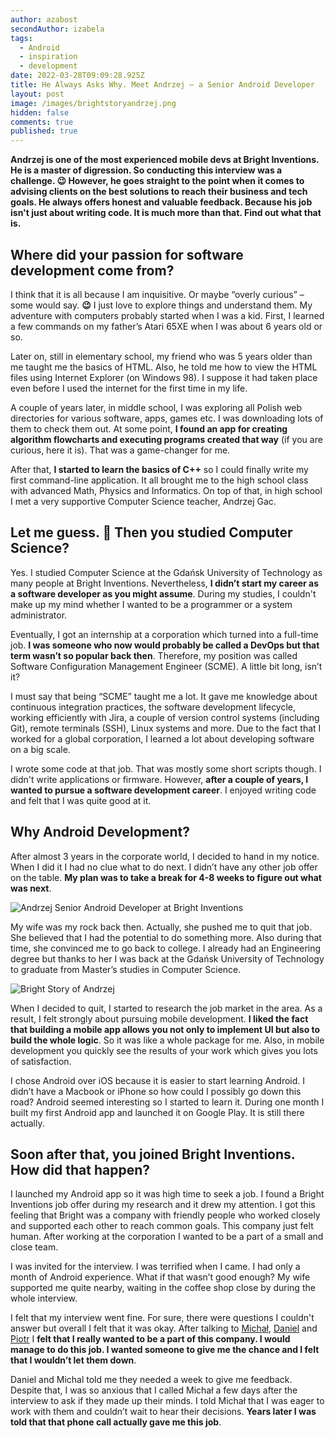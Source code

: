 ```yaml
---
author: azabost
secondAuthor: izabela
tags:
  - Android
  - inspiration
  - development
date: 2022-03-28T09:09:28.925Z
title: He Always Asks Why. Meet Andrzej – a Senior Android Developer
layout: post
image: /images/brightstoryandrzej.png
hidden: false
comments: true
published: true
---
```

**Andrzej is one of the most experienced mobile devs at Bright Inventions. He is a master of digression. So conducting this interview was a challenge. 😉  However, he goes straight to the point when it comes to advising clients on the best solutions to reach their business and tech goals. He always offers honest and valuable feedback. Because his job isn't just about writing code. It is much more than that. Find out what that is.**

## Where did your passion for software development come from?

I think that it is all because I am inquisitive. Or maybe “overly curious” – some would say. **😉**   I just love to explore things and understand them. My adventure with computers probably started when I was a kid. First, I learned a few commands on my father’s Atari 65XE when I was about 6 years old or so. 

Later on, still in elementary school, my friend who was 5 years older than me taught me the basics of HTML. Also, he told me how to view the HTML files using Internet Explorer (on Windows 98). I suppose it had taken place even before I used the internet for the first time in my life.

A couple of years later, in middle school, I was exploring all Polish web directories for various software, apps, games etc. I was downloading lots of them to check them out. At some point, **I found an app for creating algorithm flowcharts and executing programs created that way** (if you are curious, here it is). That was a game-changer for me. 

After that, **I started to learn the basics of C++** so I could finally write my first command-line application. It all brought me to the high school class with advanced Math, Physics and Informatics. On top of that, in high school I met a very supportive Computer Science teacher, Andrzej Gac.

## Let me guess. 🙂 Then you studied Computer Science?

Yes. I studied Computer Science at the Gdańsk University of Technology as many people at Bright Inventions. Nevertheless, **I didn’t start my career as a software developer as you might assume**. During my studies, I couldn't make up my mind whether I wanted to be a programmer or a system administrator.

Eventually, I got an internship at a corporation which turned into a full-time job. **I was someone who now would probably be called a DevOps but that term wasn’t so popular back then**. Therefore, my position was called Software Configuration Management Engineer (SCME). A little bit long, isn’t it?

I must say that being “SCME” taught me a lot. It gave me knowledge about continuous integration practices, the software development lifecycle, working efficiently with Jira, a couple of version control systems (including Git), remote terminals (SSH), Linux systems and more. Due to the fact that I worked for a global corporation, I learned a lot about developing software on a big scale. 

I wrote some code at that job. That was mostly some short scripts though. I didn't write applications or firmware. However, **after a couple of years, I wanted to pursue a software development career**. I enjoyed writing code and felt that I was quite good at it. 

## Why Android Development?

After almost 3 years in the corporate world, I decided to hand in my notice. When I did it I had no clue what to do next. I didn’t have any other job offer on the table. **My plan was to take a break for 4-8 weeks to figure out what was next**.

![Andrzej Senior Android Developer at Bright Inventions](/images/brightstory_andrzej_quote.png)

My wife was my rock back then. Actually, she pushed me to quit that job. She believed that I had the potential to do something more. Also during that time, she convinced me to go back to college. I already had an Engineering degree but thanks to her I was back at the Gdańsk University of Technology to graduate from Master’s studies in Computer Science. 

![Bright Story of Andrzej](/images/andrzej_private_photo.png)

When I decided to quit, I started to research the job market in the area. As a result, I felt strongly about pursuing mobile development. **I liked the fact that building a mobile app allows you not only to implement UI but also to build the whole logic**. So it was like a whole package for me. Also, in mobile development you quickly see the results of your work which gives you lots of satisfaction. 

I chose Android over iOS because it is easier to start learning Android. I didn’t have a Macbook or iPhone so how could I possibly go down this road? Android seemed interesting so I started to learn it. During one month I built my first Android app and launched it on Google Play. It is still there actually. 

## Soon after that, you joined Bright Inventions. How did that happen?

I launched my Android app so it was high time to seek a job. I found a Bright Inventions job offer during my research and it drew my attention. I got this feeling that Bright was a company with friendly people who worked closely and supported each other to reach common goals. This company just felt human. After working at the corporation I wanted to be a part of a small and close team. 

I was invited for the interview. I was terrified when I came. I had only a month of Android experience. What if that wasn’t good enough? My wife supported me quite nearby, waiting in the coffee shop close by during the whole interview. 

I felt that my interview went fine. For sure, there were questions I couldn't answer but overall I felt that it was okay. After talking to [Michał](/about-us/michal/), [Daniel](/about-us/daniel/) and [Piotr](/about-us/piotr/) I **felt that I really wanted to be a part of this company. I would manage to do this job. I wanted someone to give me the chance and I felt that I wouldn’t let them down**.

Daniel and Michal told me they needed a week to give me feedback. Despite that, I was so anxious that I called Michał a few days after the interview to ask if they made up their minds. I told Michał that I was eager to work with them and couldn’t wait to hear their decisions. **Years later I was told that that phone call actually gave me this job**.